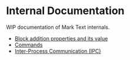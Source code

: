 # Internal Documentation

WIP documentation of Mark Text internals.

- [Block addition properties and its value](BLOCK_ADDITION_PROPERTY.md)
- [Commands](COMMANDS.md)
- [Inter-Process Communication (IPC)](IPC.md)
